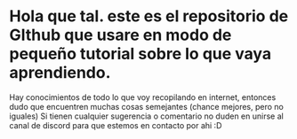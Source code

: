 # Hola que tal. este es el repositorio de GIthub que usare en modo de pequeño tutorial sobre lo que vaya aprendiendo.
Hay conocimientos de todo lo que voy recopilando en internet, entonces dudo que encuentren muchas cosas semejantes (chance mejores, pero no iguales)
Si tienen cualquier sugerencia o comentario no duden en unirse al canal de discord para que estemos en contacto por ahi :D
